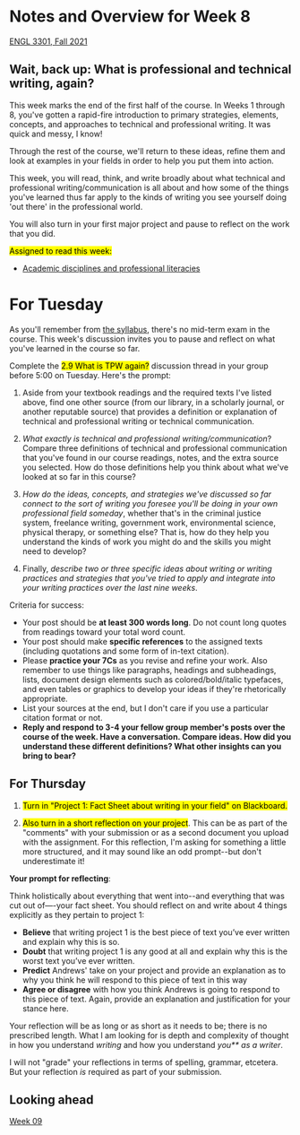 # Notes and Overview for Week 8
[ENGL 3301, Fall 2021](../calendar.html)

## Wait, back up: What is professional and technical writing, again?

This week marks the end of the first half of the course. In Weeks 1 through 8, you've gotten a rapid-fire introduction to primary strategies, elements, concepts, and approaches to technical and professional writing. It was quick and messy, I know!

Through the rest of the course, we'll return to these ideas, refine them and look at examples in your fields in order to help you put them into action.

This week, you will read, think, and write broadly about what technical and professional writing/communication is all about and how some of the things you've learned thus far apply to the kinds of writing you see yourself doing 'out there' in the professional world.

You will also turn in your first major project and pause to reflect on the work that you did.

<mark>Assigned to read this week:</mark>
 - [Academic disciplines and professional literacies](https://openenglishatslcc.pressbooks.com/chapter/so-you-wanna-be-an-engineer-a-welder-a-teacher-academic-disciplines-and-professional-literacies/)


# For Tuesday

As you'll remember from [the syllabus](../index.html), there's no mid-term exam in the course. This week's discussion invites you to pause and reflect on what you've learned in the course so far.

Complete the <mark>2.9 What is TPW again?</mark> discussion thread in your group before 5:00 on Tuesday. Here's the prompt:

  1. Aside from your textbook readings and the required texts I've listed above, find one other source (from our library, in a scholarly journal, or another reputable source) that provides a definition or explanation of technical and professional writing or technical communication.

  2. _What exactly is technical and professional writing/communication_? Compare three definitions of technical and professional communication that you've found in our course readings, notes, and the extra source you selected. How do those definitions help you think about what we've looked at so far in this course?

  3. _How do the ideas, concepts, and strategies we've discussed so far connect to the sort of writing you foresee you'll be doing in your own professional field someday_, whether that's in the criminal justice system, freelance writing, government work, environmental science, physical therapy, or something else? That is, how do they help you understand the kinds of work you might do and the skills you might need to develop?

  4. Finally, _describe two or three specific ideas about writing or writing practices and strategies that you've tried to apply and integrate into your writing practices over the last nine weeks_.

Criteria for success:
  - Your post should be **at least 300 words long**. Do not count long quotes from readings toward your total word count.
  - Your post should make  **specific references**  to the assigned texts (including quotations and some form of in-text citation).
  - Please **practice your 7Cs** as you revise and refine your work. Also remember to use things like paragraphs, headings and subheadings, lists, document design elements such as colored/bold/italic typefaces, and even tables or graphics to develop your ideas if they're rhetorically appropriate.
  - List your sources at the end, but I don't care if you use a particular citation format or not.
  - **Reply and respond to 3-4 your fellow group member&#39;s posts over the course of the week. Have a conversation. Compare ideas. How did you understand these different definitions? What other insights can you bring to bear?**

## For Thursday

1. <mark>Turn in "Project 1: Fact Sheet about writing in your field" on Blackboard.</mark>

2. <mark>Also turn in a short reflection on your project</mark>. This can be as part of the "comments" with your submission or as a second document you upload with the assignment. For this reflection, I'm asking for something a little more structured, and it may sound like an odd prompt--but don't underestimate it!

**Your prompt for reflecting**:

Think holistically about everything that went into--and everything that was cut out of—-your fact sheet. You should reflect on and write about 4 things explicitly as they pertain to project 1:
 - **Believe** that writing project 1 is the best piece of text you’ve ever written and explain why this is so.
 - **Doubt** that writing project 1 is any good at all and explain why this is the worst text you’ve ever written.
 - **Predict** Andrews' take on your project and provide an explanation as to why you think he will respond to this piece of text in this way
 - **Agree or disagree** with how you think Andrews is going to respond to this piece of text. Again, provide an explanation and justification for your stance here.

Your reflection will be as long or as short as it needs to be; there is no prescribed length. What I am looking for is depth and complexity of thought in how you understand _writing_ and how you understand _you** as a writer_.

I will not "grade" your reflections in terms of spelling, grammar, etcetera. But your reflection _is_ required as part of your submission.


## Looking ahead

[Week 09](week-09-notes)
